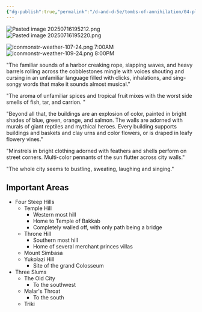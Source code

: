 ```yaml
---
{"dg-publish":true,"permalink":"/d-and-d-5e/tombs-of-annihilation/04-places-of-interest/chult/port-nyanzaru/","noteIcon":"","created":"2025-07-16T19:51:04.033-05:00","updated":"2025-08-06T11:23:04.560-05:00"}
---
```


![Pasted image 20250716195212.png](/img/user/D&D%20-%205e/Tombs%20of%20Annihilation/Image%20Archive/Pasted%20image%2020250716195212.png)
![Pasted image 20250716195220.png](/img/user/D&D%20-%205e/Tombs%20of%20Annihilation/Image%20Archive/Pasted%20image%2020250716195220.png)

![iconmonstr-weather-107-24.png](/img/user/iconmonstr-weather-107-24.png)  7:00AM
![iconmonstr-weather-109-24.png](/img/user/iconmonstr-weather-109-24.png)  8:00PM

"The familiar sounds of a harbor creaking rope, slapping waves, and heavy barrels rolling across the cobblestones mingle with voices shouting and cursing in an unfamiliar language filled with clicks, inhalations, and sing-songy words that make it sounds almost musical."

"The aroma of unfamiliar spices and tropical fruit mixes with the worst side smells of fish, tar, and carrion. "

"Beyond all that, the buildings are an explosion of color, painted in bright shades of blue, green, orange, and salmon. The walls are adorned with murals of giant reptiles and mythical heroes. Every building supports buildings and baskets and clay urns and color flowers, or is draped in leafy flowery vines."

"Minstrels in bright clothing adorned with feathers and shells perform on street corners. Multi-color pennants of the sun flutter across city walls."

"The whole city seems to bustling, sweating, laughing and singing."


## Important Areas
- Four Steep Hills
	- Temple Hill
		- Western most hill
		- Home to Temple of Bakkab
		- Completely walled off, with only path being a bridge
	- Throne Hill
		- Southern most hill
		- Home of several merchant princes villas
	- Mount Simbasa
	- Yukolazi Hill
		- Site of the grand Colosseum
- Three Slums
	- The Old City
		- To the southwest
	- Malar's Throat
		- To the south
	- Triki